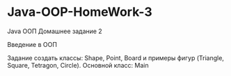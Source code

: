 # Java-OOP-HomeWork-3

Java ООП Домашнее задание 2

Введение в ООП

Задание создать классы: Shape, Point, Board и примеры фигур (Triangle, Square, Tetragon, Circle). Основной класс: Main
